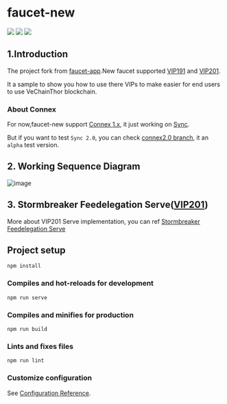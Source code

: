# faucet-new

[![](https://badgen.net/badge/Status/Beta/blue)]()
[![](https://badgen.net/badge/Network/testnet/orange)]()
[![](https://badgen.net/badge/Connex/=1.4.0/blue)]()

## 1.Introduction

The project fork from [faucet-app](https://github.com/vechain/faucet-app).New faucet supported [VIP191](https://github.com/vechain/VIPs/blob/master/vips/VIP-191.md) and [VIP201](https://github.com/vechain/VIPs/blob/master/vips/VIP-201.md).

It a sample to show you how to use there VIPs to make easier for end users to use VeChainThor blockchain.

### About Connex
For now,faucet-new support [Connex 1.x](https://github.com/vechain/connex/tree/master/packages/connex), it just working on [Sync](https://env.vechain.org/#sync).

But if you want to test `Sync 2.0`, you can check [connex2.0 branch](https://github.com/mongelly/faucet-new/tree/connex2.0), it an `alpha` test version.

## 2. Working Sequence Diagram

![image](http://www.plantuml.com/plantuml/png/RLB1QiCm3BtxAqGkEGtMtTR3A8p2Tja62sMtejfgOkfOp9RNxk_dkiaWu4l0qdlIotlQHC4WQNGAjN2052cevlfjuEu9cYCcJR8_1lRIhBMp-WJjiqCxGiSdyh5L2qoDTKZM6TYzVgmULo0NEB3vhR4qUq-Nl0MTWzj3pSK2ABBM40S-mpc3IC1OTDnFYfTJ1kP8CmwzWKdzs_QhgwhE2X_kL_jF2Z_Kh2DbIg3lH55066vTYDUkMc1hR3sGFitqiZtQteEL6dMMdF6IWWT3ZdeKjEmB3NELQbQSKSJw7evJSWLTCwCi_qzWEMeo8euO9DSbe9Rfz-LIf9T0MdrDlOMHP62ZghH5JCM2UKGPjzjsvR7hNjv1-7Piczp9z_S7)

## 3. Stormbreaker Feedelegation Serve([VIP201](https://github.com/vechain/VIPs/blob/master/vips/VIP-201.md))

More about VIP201 Serve implementation, you can ref [Stormbreaker Feedelegation Serve](https://github.com/mongelly/stormbreaker-feedelegation-serve)

## Project setup
```
npm install
```

### Compiles and hot-reloads for development
```
npm run serve
```

### Compiles and minifies for production
```
npm run build
```

### Lints and fixes files
```
npm run lint
```

### Customize configuration
See [Configuration Reference](https://cli.vuejs.org/config/).
